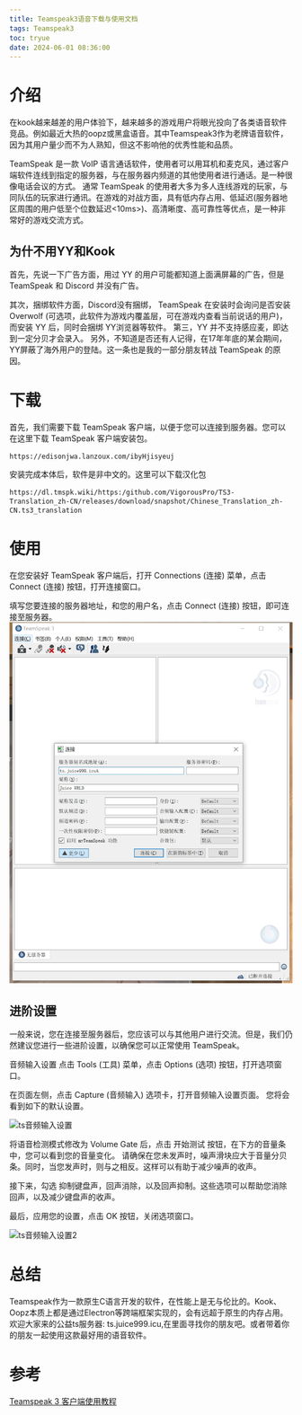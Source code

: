 ```yaml
---
title: Teamspeak3语音下载与使用文档
tags: Teamspeak3
toc: tryue
date: 2024-06-01 08:36:00
---
```



# 介绍
在kook越来越差的用户体验下，越来越多的游戏用户将眼光投向了各类语音软件竞品。例如最近大热的oopz或黑盒语音。其中Teamspeak3作为老牌语音软件，
因为其用户量少而不为人熟知，但这不影响他的优秀性能和品质。


TeamSpeak 是一款 VoIP 语言通话软件，使用者可以用耳机和麦克风，通过客户端软件连线到指定的服务器，与在服务器内频道的其他使用者进行通话。是一种很像电话会议的方式。 通常 TeamSpeak 的使用者大多为多人连线游戏的玩家，与同队伍的玩家进行通讯。在游戏的对战方面，具有低内存占用、低延迟(服务器地区周围的用户低至个位数延迟<10ms>)、高清晰度、高可靠性等优点，是一种非常好的游戏交流方式。

## 为什不用YY和Kook
首先，先说一下广告方面，用过 YY 的用户可能都知道上面满屏幕的广告，但是 TeamSpeak 和 Discord 并没有广告。

其次，捆绑软件方面，Discord没有捆绑， TeamSpeak 在安装时会询问是否安装 Overwolf (可选项，此软件为游戏内覆盖层，可在游戏内查看当前说话的用户)，而安装 YY 后，同时会捆绑 YY浏览器等软件。
第三，YY 并不支持感应麦，即达到一定分贝才会录入。
另外，不知道是否还有人记得，在17年年底的某会期间，YY屏蔽了海外用户的登陆。这一条也是我的一部分朋友转战 TeamSpeak 的原因。


# 下载

首先，我们需要下载 TeamSpeak 客户端，以便于您可以连接到服务器。您可以在这里下载 TeamSpeak 客户端安装包。
```
https://edisonjwa.lanzoux.com/ibyHjisyeuj
```

安装完成本体后，软件是非中文的。这里可以下载汉化包
```
https://dl.tmspk.wiki/https:/github.com/VigorousPro/TS3-Translation_zh-CN/releases/download/snapshot/Chinese_Translation_zh-CN.ts3_translation
```

# 使用

在您安装好 TeamSpeak 客户端后，打开 Connections (连接) 菜单，点击 Connect (连接) 按钮，打开连接窗口。

填写您要连接的服务器地址，和您的用户名，点击 Connect (连接) 按钮，即可连接至服务器。
![ts链接服务器](../images/ts1.png)


## 进阶设置
一般来说，您在连接至服务器后，您应该可以与其他用户进行交流。但是，我们仍然建议您进行一些进阶设置，以确保您可以正常使用 TeamSpeak。

音频输入设置
点击 Tools (工具) 菜单，点击 Options (选项) 按钮，打开选项窗口。

在页面左侧，点击 Capture (音频输入) 选项卡，打开音频输入设置页面。 您将会看到如下的默认设置。

![ts音频输入设置](https://static.hit.moe/teamspeak_app/assets/docs/capture-settings.png)

将语音检测模式修改为 Volume Gate 后，点击 开始测试 按钮，在下方的音量条中，您可以看到您的音量变化。
请确保在您未发声时，噪声滑块应大于音量分贝条。同时，当您发声时，则与之相反。这样可以有助于减少噪声的收声。

接下来，勾选 抑制键盘声，回声消除，以及回声抑制。这些选项可以帮助您消除回声，以及减少键盘声的收声。

最后，应用您的设置，点击 OK 按钮，关闭选项窗口。

![ts音频输入设置2](https://static.hit.moe/teamspeak_app/assets/docs/capture-settings-final.png)


# 总结

Teamspeak作为一款原生C语言开发的软件，在性能上是无与伦比的。Kook、Oopz本质上都是通过Electron等跨端框架实现的，会有远超于原生的内存占用。
欢迎大家来的公益ts服务器: ts.juice999.icu,在里面寻找你的朋友吧。或者带着你的朋友一起使用这款最好用的语音软件。



# 参考

[Teamspeak 3 客户端使用教程](https://teamspeak.app/docs/)